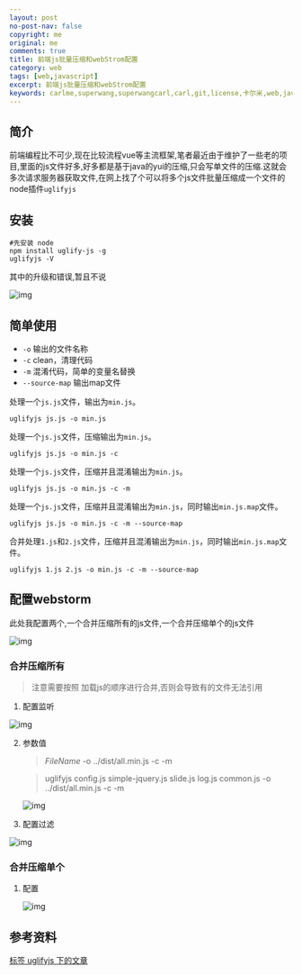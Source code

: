 ```yaml
---
layout: post
no-post-nav: false 
copyright: me
original: me
comments: true
title: 前端js批量压缩和webStrom配置
category: web
tags: [web,javascript]
excerpt: 前端js批量压缩和webStrom配置
keywords: carlme,superwang,superwangcarl,carl,git,license,卡尔米,web,javascript
---
```


## 简介

前端编程比不可少,现在比较流程vue等主流框架,笔者最近由于维护了一些老的项目,里面的js文件好多,好多都是基于java的yui的压缩,只会写单文件的压缩.这就会多次请求服务器获取文件,在网上找了个可以将多个js文件批量压缩成一个文件的node插件`uglifyjs`

## 安装

```shell
#先安装 node
npm install uglify-js -g
uglifyjs -V
```

其中的升级和错误,暂且不说

![img]({{site.cdn}}/assets/images/blog/2019/20190828112931.jpg)

## 简单使用

- `-o` 输出的文件名称
- `-c` clean，清理代码
- `-m` 混淆代码，简单的变量名替换
- `--source-map` 输出map文件

处理一个`js.js`文件，输出为`min.js`。

```
uglifyjs js.js -o min.js
```

处理一个`js.js`文件，压缩输出为`min.js`。

```
uglifyjs js.js -o min.js -c
```

处理一个`js.js`文件，压缩并且混淆输出为`min.js`。

```
uglifyjs js.js -o min.js -c -m
```

处理一个`js.js`文件，压缩并且混淆输出为`min.js`，同时输出`min.js.map`文件。

```
uglifyjs js.js -o min.js -c -m --source-map
```

合并处理`1.js`和`2.js`文件，压缩并且混淆输出为`min.js`，同时输出`min.js.map`文件。

```
uglifyjs 1.js 2.js -o min.js -c -m --source-map
```

## 配置webstorm

此处我配置两个,一个合并压缩所有的js文件,一个合并压缩单个的js文件

![img]({{site.cdn}}/assets/images/blog/2019/20190828114832.jpg)

### 合并压缩所有

> 注意需要按照 加载js的顺序进行合并,否则会导致有的文件无法引用
>

1. 配置监听


![img]({{site.cdn}}/assets/images/blog/2019/20190828115143.jpg)

2. 参数值

   > $FileName$  -o ../dist/all.min.js -c -m

   > uglifyjs config.js simple-jquery.js slide.js log.js common.js  -o ../dist/all.min.js -c -m

   ![img]({{site.cdn}}/assets/images/blog/2019/20190901232624.jpg)

3. 配置过滤

![img]({{site.cdn}}/assets/images/blog/2019/20190828115235.jpg)

### 合并压缩单个

1. 配置

   ![img]({{site.cdn}}/assets/images/blog/2019/20190828115659.jpg)

## 参考资料

[标签 uglifyjs 下的文章](https://newsn.net/tag/uglifyjs/)